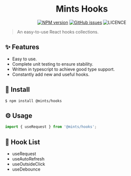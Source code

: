<h1 align="center">Mints Hooks</h1>

<div align="center">

[![NPM version](https://img.shields.io/npm/v/%40mints%2Fhooks?style=flat-square)](https://www.npmjs.com/package/@mints/hooks)
[![GitHub issues](https://img.shields.io/github/issues/mints-components/hooks?style=flat-square)](https://github.com/mints-components/hooks/issues)
![LICENCE](https://img.shields.io/github/license/mints-components/hooks?style=flat-square)

</div>

> An easy-to-use React hooks collections.

## ✨ Features

- Easy to use.
- Complete unit testing to ensure stability.
- Written in typescript to achieve good type support.
- Constantly add new and useful hooks.

## 🌈 Install

```
$ npm install @mints/hooks
```

## ⚙️ Usage

```javascript
import { useRequest } from '@mints/hooks';
```

## 📃 Hook List

- useRequest
- useAutoRefresh
- useOutsideClick
- useDebounce
